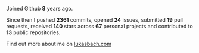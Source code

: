 Joined Github **8** years ago.

Since then I pushed **2361** commits, opened **24** issues, submitted **19** pull requests, received **140** stars across **67** personal projects and contributed to **13** public repositories.

Find out more about me on [lukasbach.com](https://lukasbach.com)
